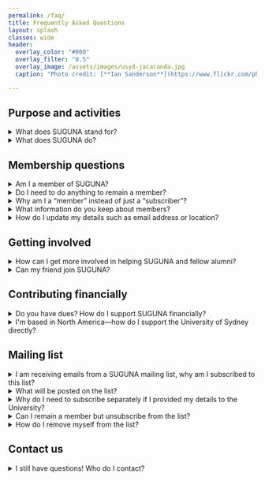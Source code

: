 ```yaml
---
permalink: /faq/
title: Frequently Asked Questions
layout: splash
classes: wide
header:
  overlay_color: "#000"
  overlay_filter: "0.5"
  overlay_image: /assets/images/usyd-jacaranda.jpg
  caption: "Photo credit: [**Ian Sanderson**](https://www.flickr.com/photos/iansand/2705636883/)"

---
```


<script>
document.addEventListener("DOMContentLoaded", () => {
  function openDetails(hash) {
    if (!hash) return;
    const el = document.querySelector(hash);
    if (!el || el.tagName.toLowerCase() !== "details") return;

    // Open the <details>
    el.open = true;

    // Scroll AFTER a small delay so the browser can adjust layout
    setTimeout(() => {
      el.scrollIntoView({ behavior: "smooth", block: "start" });
    }, 50);
  }

  // Open on initial load if URL has a hash
  openDetails(location.hash);

  // Open when hash changes (clicking internal links)
  window.addEventListener("hashchange", () => openDetails(location.hash));

  // Open when user clicks an internal link
  document.querySelectorAll('a[href^="#"]').forEach(link => {
    link.addEventListener("click", (e) => {
      // hash hasn’t updated yet, so wait until next tick
      setTimeout(() => openDetails(location.hash), 0);
    });
  });
});
</script>

## Purpose and activities

<details markdown="1" id="suguna-meaning">
<summary>What does SUGUNA stand for?</summary>

**Sydney University North America Graduates Union**

</details>

<details markdown="1" id="suguna-activities">
<summary>What does SUGUNA do?</summary>

We are alumni and friends of Sydney University who run social and networking events throughout the United States, Canada, and Mexico, aimed at connecting with one another and remaining connected to the university. We are always excited about ideas from our members about how best to do this (see [more on how to get involved](#getting-involved)).

Some of our previous activities have included larger-scale conferences, alumni awards, and scholarships. We welcome students from Sydney University who are here temporarily as part of their studies or training, and we are proud to represent the interests of our members in North America.

For example, SUGUNA was involved in promoting changes in Australian law to allow retention of Australian citizenship upon gaining another citizenship — this change happened in 2002. SUGUNA also contributed a letter to a 2004 Australian Senate Inquiry into the expatriate community that was included in the committee’s final report ["They Still Call Australia Home"](https://www.aph.gov.au/Parliamentary_Business/Committees/Senate/Legal_and_Constitutional_Affairs/Completed_inquiries/2004-07/expats03/report/index). This [letter](https://www.aph.gov.au/~/media/wopapub/senate/committee/legcon_ctte/completed_inquiries/2004_07/expats03/submissions/sub193_doc.ashx) encouraged the Australian government to more fully engage with the Australian Diaspora community, and automatically reinstated Australian citizenship to native-born Australians who lost it before the 2002 law change.

</details>

## Membership questions

<details markdown="1" id="membership-check">
<summary>Am I a member of SUGUNA?</summary>

If you’re receiving emails from the SUGUNA Mailchimp mailing list (sent from a "usydnorthamerica.org" email address), you are a member. Membership does not need to be renewed and is ongoing unless you request removal (this is now [a self-serve process](#mailing-list-leaving-suguna), as is [updating your membership details](#membership-details-updates)).

If you cannot locate an email, and are unsure of your status, please [contact us](#email-us) first and we can check otherwise you may create a duplicate registration.

</details>

<details markdown="1" id="membership-retaining">
<summary>Do I need to do anything to remain a member?</summary>

No! Membership continues as long as you wish. Keep your subscription active with a current email address to remain in good standing.

You can [update your details](#membership-details-updates) such as email address or location. To leave SUGUNA, [see this question](#mailing-list-leaving-suguna). All members must provide accurate information about their connection to the University.

</details>

<details markdown="1" id="membership-vs-subscriber">
<summary>Why am I a “member” instead of just a “subscriber”?</summary>

Being a member allows you to vote on SUGUNA’s direction!
SUGUNA is a US-based 501(c)(7) tax-exempt social club. Our [by-laws]({{ "/assets/downloads/suguna-bylaws-2025.pdf" | relative_url }}) give ultimate control to members, typically exercised via the AGM. This mailing list helps track members, determine quorums, and notify members of AGMs and membership-wide actions.

- **Joining the mailing list** = becoming a member in good standing.
- **Leaving the mailing list** = stepping down as a member.

The AGM allows members to vote on Board nominations and by-law changes. With virtual AGMs, this list ensures all members are notified.

Learn more about tax-exempt social clubs on the [IRS website](https://www.irs.gov/charities-non-profits/other-non-profits/social-clubs).

</details>

<details markdown="1" id="membership-information-collection">
<summary>What information do you keep about members?</summary>

We maintain minimal information:

1. First name
2. Last name
3. Email address
4. Membership category (alumni, student, staff, faculty, friend)
5. Town/City *(optional)*
6. State/Province *(optional)*
7. Country

Optional items help communicate relevant regional events. Mailchimp may also track updates and logins for list administrators. See our full [privacy policy]({{"/privacy-policy/" | relative_url}}). All information is removed upon unsubscribing.

</details>

<details markdown="1" id="membership-details-updates">
<summary>How do I update my details such as email address or location?</summary>


1. Click **Update your preferences** link at end of any email sent via the mailing list. See below for where to find this link: 

   ![Email footer]({{"/assets/images/suguna-update-email-1.png" | relative_url}}).

2. Clicking on the link will send you to a webpage with a button to “Email Me a Link”, see below:

   ![Email Me a Link page]({{"/assets/images/suguna-update-email-2.png" | relative_url}}).

3. Clicking this button will send you an email with a link to a page that will allow you to modify your details. On this page you can update information (e.g. email address, location) that needs to be changed, and then save.

   ![Details update page]({{"/assets/images/suguna-update-email-3.png" | relative_url}}).

The link that is emailed to you expires within 24 hours for security and ensures that only you can modify your own preferences, otherwise anyone with access to the email could change your details.

If you cannot find an email, or are unsure if you are signed up as a member, [contact us](#email-us).

Note: If you unsubscribe completely, you will **no longer be a SUGUNA member**.

</details>

## Getting involved

<details markdown="1" id="getting-involved">
<summary>How can I get more involved in helping SUGUNA and fellow alumni?</summary>

We welcome member involvement! Some ways to participate:

1. **Follow us on [LinkedIn](https://www.linkedin.com/) and/or [Facebook](https://www.facebook.com/)** — helps boost our profile and reach more people.
2. **Volunteer to run or help with events** — [contact us](#email-us). We coordinate with other nearby members and the University’s “Glocal” meetup system.
3. **Attend the Annual General Meeting (AGM)** — the next AGM is anticipated in the first half of 2025. This is where Board nominations are discussed and is an opportunity to meet members virtually across North America.
4. **Share your ideas** — if you have something else in mind, [contact us](#email-us).

</details>

<details markdown="1" id="getting-involved-friend">
<summary>Can my friend join SUGUNA?</summary>

Yes! If they are alumni, current students, staff or faculty, they are eligible. Non-alumni and "friends of the University of Sydney" or SUGUNA may also join if they are agree to the mission of SUGUNA. Direct them to the [SUGUNA sign-up page]({{"/#join-suguna" | relative_url}}) where they can indicate their connection to the University.

</details>

## Contributing financially

<details markdown="1" id="financial-support-suguna">
<summary>Do you have dues? How do I support SUGUNA financially?</summary>

We don't currently have mandatory membership dues, however, we can
accept contributions from members. Membership contributions to SUGUNA
the organization directly, by supporting expenses for our operations
(although have no staff and all operations are run by volunteers, we
have hosting and platform expenses).  Contributions are not passed
through to the University of Sydney.

In addition, although we are a *tax-exempt* charity, as a 501(c)(7)
membership benefit organization, contributions are **not**
*tax-deductible* for the member. Please [contact
us](#email-us) for details on how to contribute.

</details>

<details markdown="1" id="financial-support-usyd">
<summary>I'm based in North America—how do I support the University of Sydney directly?</summary>

* United States

  Donations to the [University of Sydney USA
  Foundation](https://www.sydney.edu.au/engage/give/how-to-donate/usa-foundation-impact.html),
  which is a 501(c)(3) charity are tax-deductible and generally
  support the University of Sydney, directly.  Donations can
  be earmarked for specific purposes, including SUGUNA-related
  activities. However, by law, no more than 35% of SUGUNA’s income may
  come from general donations of this kind, as our primary focus must
  remain on membership services.

* Canada and Mexico

  Canadian and Mexican-based supporters can contribute through
  international giving mechanisms; however, tax treatment varies, so
  local advice is recommended.

</details>

## Mailing list 

<details markdown="1" id="mailing-list-subscribe">
<summary>I am receiving emails from a SUGUNA mailing list, why am I subscribed to this list?</summary>

You are subscribed to this list because you are a SUGUNA member!
Membership of the mailing list is equivalent to membership. You joined
SUGUNA via one of the following means: an old paper form, via the
University's defunct form, the [new SUGUNA
website](https://usydnorthamerica.org/) or signing up at a SUGUNA
in-person or virtual event.

</details>

<details markdown="1" id="mailing-list-contents">
<summary>What will be posted on the list?</summary>

This list is used to send notifications about SUGUNA governance that must be sent to all members, such as the Annual General Meeting (AGM). It is not possible to opt-out of these notifications unless you choose to leave SUGUNA entirely by unsubscribing.

We also send announcements about SUGUNA events and opportunities to meet fellow alumni and members in your region. You can opt out of these event notifications if you wish. Overall, this is a fairly low-volume list.

</details>


<details markdown="1" id="mailing-list-usyd">
<summary>Why do I need to subscribe separately if I provided my details to the University?</summary>

SUGUNA is legally separate from the University, and privacy laws prevent direct data sharing. As an independent 501(c)(7) organization, we maintain our own member list. Members are encouraged to also update their information with the University [here](https://www.sydney.edu.au/engage/alumni/update-your-details.html).

</details>

<details markdown="1" id="mailing-list-membership">
<summary>Can I remain a member but unsubscribe from the list?</summary>

No — membership and mailing list subscription are equivalent.  

You **can** opt-out of all non-essential emails by updating your preferences and unselecting **“All other announcements (events etc.)”**, ensuring you only receive membership-related emails like AGMs.

</details>

<details markdown="1" id="mailing-list-leaving-suguna">
<summary>How do I remove myself from the list?</summary>

You can click “Unsubscribe” from the bottom of any email that you
receive from the list and you will be removed from this mailing list
**and as a member of SUGUNA**.

If you change your mind later, you may rejoin by re-signing up at any
time, via the [SUGUNA website](https://usydnorthamerica.org/).

If you can't find any emails from us (search for emails from
"**usydnorthamerica.org**" ), please [contact
us](#email-us).

</details>

## Contact us

<details markdown="1" id="email-us">
<summary>I still have questions! Who do I contact?</summary>

Email us at: <a href="#" align="center" class="email-link" data-contact="{{ site.email_base64 }}">Email us</a>

</details>
